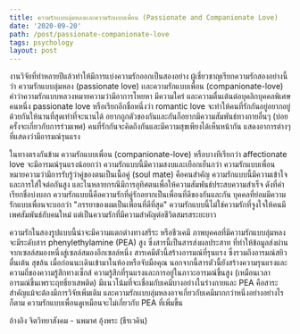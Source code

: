 ```yaml
---
title: ความรักเเบบลุ่มหลงเเละความรักเเบบเพื่อน (Passionate and Companionate Love)
date: '2020-09-20'
path: /post/passionate-companionate-love
tags: psychology
layout: post
---
```


งานวิจัยที่ทำหลายปีแล้วทำให้มีการแบ่งความรักออกเป็นสองอย่าง ผู้เชี่ยวชาญเรียกความรักสองอย่างนี้ว่า ความรักแบบลุ่มหลง (passionate love) เเละความรักแบบเพื่อน (companionate-love) คำว่าความรักแบบหลวงหมายความว่ามีอาการโหยหา มีความใคร่ และความตื่นเต้นต่อบุคลิกบุคคลพิเศษคนหนึ่ง passionate love หรือเรียกอีกชื่อหนึ่งว่า romantic love จะทำให้คนที่รักกันอยู่อยากอยู่ด้วยกันให้นานที่สุดเท่าที่จะนานได้ อยากถูกตัวของกันและกันก็อยากมีความสัมพันธ์ทางกายอื่นๆ (บ่อยครั้งจะเกี่ยวกับการร่วมเพศ) คนที่รักกันจะคิดถึงกันและมีความสุขเพียงได้เห็นหน้ากัน แสดงอาการต่างๆ ที่แสดงว่ามีอารมณ์รุนแรง

ในทางตรงกันข้าม ความรักแบบเพื่อน (companionate-love) หรือบางทีเรียกว่า affectionate love จะมีอารมณ์รุนแรงน้อยกว่า ความรักแบบนี้มีความสงบและเยือกเย็นกว่า ความรักแบบเพื่อนหมายความว่ามีการรับรู้ว่าคู่ของตนเป็นเนื้อคู่ (soul mate) คือคนสำคัญ ความรักแบบนี้มีความเข้าใจและการใส่ใจต่อกันสูง และในหลายกรณีมีการอุทิศตนเพื่อให้ความสัมพันธ์ประสบความสำเร็จ ดังที่คำเรียกชื่อบ่งบอก ความรักแบบนี้คือความรักที่คู่รักอยากเป็นเพื่อนที่ดีของกันและกัน บุคคลที่ย่อมมีความรักแบบเพื่อนจะบอกว่า "ภรรยาของผมเป็นเพื่อนที่ดีที่สุด" ความรักแบบนี้ไม่ใช่ความรักที่จูงใจให้คนมีเพศสัมพันธ์กับคนใหม่ แต่เป็นความรักที่มีความสำคัญต่อชีวิตสมรสระยะยาว

ความรักในสองรูปแบบนี้น่าจะมีความแตกต่างทางสรีระ หรือชีวเคมี ภาพบุคคลที่มีความรักแบบลุ่มหลงจะมีระดับสาร phenylethylamine (PEA) สูง ซึ่งสารนี้เป็นสารส่งผลประสาท ที่ทำให้ข้อมูลส่งผ่านจากเซลล์สมองหนึ่งสู่เซลล์สมองอีกเซลล์หนึ่ง สารเคมีตัวนี้สร้างอารมณ์ที่รุนแรง ซึ่งรวมถึงอารมณ์สยิว ตื่นเต้น สุขล้น เมื่อก่อนนะเดินเข้ามาในห้องหรือจับมือคุณ นอกจากนี้สารตัวนี้ยังสร้างความรุนแรงและความถี่ของความรู้สึกทางเซ็กส์ ความรู้สึกที่รุนแรงและการอยู่ในภาวะอารมณ์ขึ้นสูง (เหมือนเวลาอารมณ์ขึ้นเพราะฤทธิ์ยาเสพติด) มีแนวโน้มที่จะเชื่อมกับเคมีบางอย่างในร่างกายและ PEA คือสาระสำคัญแม้จะต้องมีการวิจัยเพิ่มเติม และความรักเเบบลุ่มหลงอาจเกี่ยวกับเคมีมากกว่าหนึ่งอย่างอย่างไรก็ตาม ความรักแบบเพื่อนดูเหมือนจะไม่เกี่ยวกับ PEA ที่เพิ่มขึ้น

อ้างอิง
จิตวิทยาสังคม - นพมาศ อุ้งพระ (ธีรเวคิน)
